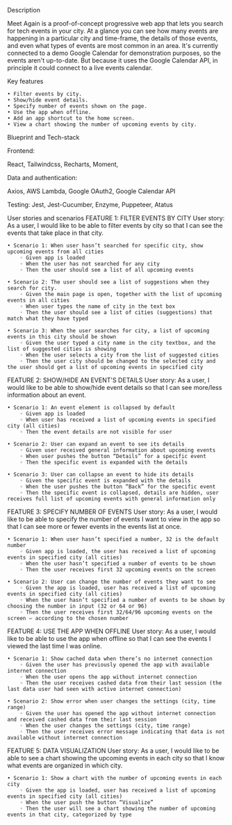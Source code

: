 Description

Meet Again is a proof-of-concept progressive web app that lets you search for tech events in your city. At a glance you can see how many events are happening in a particular city and time-frame, the details of those events, and even what types of events are most common in an area.
It's currently connected to a demo Google Calendar for demonstration purposes, so the events aren't up-to-date. But because it uses the Google Calendar API, in principle it could connect to a live events calendar.


Key features

    • Filter events by city.
    • Show/hide event details.
    • Specify number of events shown on the page.
    • Use the app when offline.
    • Add an app shortcut to the home screen.
    • View a chart showing the number of upcoming events by city.

Blueprint and Tech-stack

Frontend:

React, Tailwindcss, Recharts, Moment,


Data and authentication:

Axios, AWS Lambda, Google OAuth2, Google Calendar API

Testing:
Jest, Jest-Cucumber, Enzyme, Puppeteer, Atatus


User stories and scenarios
FEATURE 1: FILTER EVENTS BY CITY 
User story: As a user, I would like to be able to filter events by city so that I can see the events that take place in that city. 

    • Scenario 1: When user hasn’t searched for specific city, show upcoming events from all cities 
        ◦ Given app is loaded 
        ◦ When the user has not searched for any city 
        ◦ Then the user should see a list of all upcoming events 
      
    • Scenario 2: The user should see a list of suggestions when they search for city. 
        ◦ Given the main page is open, together with the list of upcoming events in all cities 
        ◦ When user types the name of city in the text box 
        ◦ Then the user should see a list of cities (suggestions) that match what they have typed 
      
    • Scenario 3: When the user searches for city, a list of upcoming events in this city should be shown 
        ◦ Given the user typed a city name in the city textbox, and the list of suggested cities is showing 
        ◦ When the user selects a city from the list of suggested cities 
        ◦ Then the user city should be changed to the selected city and the user should get a list of upcoming events in specified city 


FEATURE 2: SHOW/HIDE AN EVENT'S DETAILS 
User story: As a user, I would like to be able to show/hide event details so that I can see more/less information about an event. 

    • Scenario 1: An event element is collapsed by default 
        ◦ Given app is loaded 
        ◦ When user has received a list of upcoming events in specified city (all cities) 
        ◦ Then the event details are not visible for user 
      
    • Scenario 2: User can expand an event to see its details 
        ◦ Given user received general information about upcoming events 
        ◦ When user pushes the button “Details” for a specific event 
        ◦ Then the specific event is expanded with the details 
      
    • Scenario 3: User can collapse an event to hide its details 
        ◦ Given the specific event is expanded with the details 
        ◦ When the user pushes the button “Back” for the specific event 
        ◦ Then the specific event is collapsed, details are hidden, user receives full list of upcoming events with general information only 


FEATURE 3: SPECIFY NUMBER OF EVENTS 
User story: As a user, I would like to be able to specify the number of events I want to view in the app so that I can see more or fewer events in the events list at once. 

    • Scenario 1: When user hasn’t specified a number, 32 is the default number 
        ◦ Given app is loaded, the user has received a list of upcoming events in specified city (all cities) 
        ◦ When the user hasn’t specified a number of events to be shown 
        ◦ Then the user receives first 32 upcoming events on the screen 
      
    • Scenario 2: User can change the number of events they want to see 
        ◦ Given the app is loaded, user has received a list of upcoming events in specified city (all cities) 
        ◦ When the user hasn’t specified a number of events to be shown by choosing the number in input (32 or 64 or 96) 
        ◦ Then the user receives first 32/64/96 upcoming events on the screen – according to the chosen number 

FEATURE 4: USE THE APP WHEN OFFLINE 
User story: As a user, I would like to be able to use the app when offline so that I can see the events I viewed the last time I was online. 

    • Scenario 1: Show cached data when there’s no internet connection 
        ◦ Given the user has previously opened the app with available internet connection 
        ◦ When the user opens the app without internet connection 
        ◦ Then the user receives cashed data from their last session (the last data user had seen with active internet connection) 
      
    • Scenario 2: Show error when user changes the settings (city, time range) 
        ◦ Given the user has opened the app without internet connection and received cashed data from their last session 
        ◦ When the user changes the settings (city, time range) 
        ◦ Then the user receives error message indicating that data is not available without internet connection 

FEATURE 5: DATA VISUALIZATION 
User story: As a user, I would like to be able to see a chart showing the upcoming events in each city so that I know what events are organized in which city. 

    • Scenario 1: Show a chart with the number of upcoming events in each city 
        ◦ Given the app is loaded, user has received a list of upcoming events in specified city (all cities) 
        ◦ When the user push the button “Visualize” 
        ◦ Then the user will see a chart showing the number of upcoming events in that city, categorized by type 